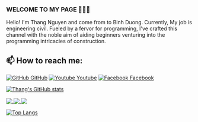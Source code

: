 ### WELCOME TO MY PAGE 👋👋👋
Hello! I'm Thang Nguyen and come from to Binh Duong. Currently, My job is engineering civil. Fueled by a fervor for programming, I've crafted this channel with the noble aim of aiding beginners venturing into the programming intricacies of construction.<br>
## 📫 How to reach me: 

[![GitHub](https://github.githubassets.com/favicons/favicon.png) GitHub](https://github.com/nguyenthanguth/)
[![Youtube](https://github.com/nguyenthanguth/nguyenthanguth/blob/main/youtube.png) Youtube](https://www.youtube.com/)
[![Facebook](https://github.com/nguyenthanguth/nguyenthanguth/blob/main/facebook.png) Facebook](https://www.facebook.com/NguyenThang.97.love.you/)

[![Thang's GitHub stats](https://github-readme-stats.vercel.app/api?username=nguyenthanguth&show_icons=true&theme=tokyonight&hide=contribs,prs,issues)](https://github.com/nguyenthanguth/)

<a href="https://github.com/nguyenthanguth/AutoCAD-API/">
  <img align="center" src="https://github-readme-stats.vercel.app/api/pin/?username=nguyenthanguth&repo=AutoCAD-API&theme=merko" />
</a>   
<a href="https://github.com/nguyenthanguth/Tekla-API/">
  <img align="center" src="https://github-readme-stats.vercel.app/api/pin/?username=nguyenthanguth&repo=Tekla-API&theme=merko" />
</a>

<a href="https://github.com/nguyenthanguth/Machine-Learning-Model-ML.NET/">
  <img align="center" src="https://github-readme-stats.vercel.app/api/pin/?username=nguyenthanguth&repo=Tekla-API&theme=merko" />
</a>

[![Top Langs](https://github-readme-stats.vercel.app/api/top-langs/?username=nguyenthanguth&layout=compact&theme=merko)](https://github.com/nguyenthanguth/)
